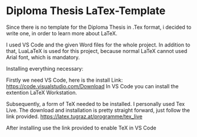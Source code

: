 # Diploma Thesis LaTex-Template

Since there is no template for the Diploma Thesis in .Tex format, i decided to write one, in order to learn more about LaTeX.

I used VS Code and the given Word files for the whole project. In addition to that, LuaLaTeX is used for this project, because normal LaTeX cannot used Arial font, which is mandatory.

Installing everything necessary:

Firstly we need VS Code, here is the install Link: https://code.visualstudio.com/Download
In VS Code you can install the extention LaTeX Workstation.

Subsequently, a form of TeX needed to be installed. I personally used Tex Live. The download and installation is pretty straight forward, just follow the link provided.
https://latex.tugraz.at/programme/tex_live

After installing use the link provided to enable TeX in VS Code

